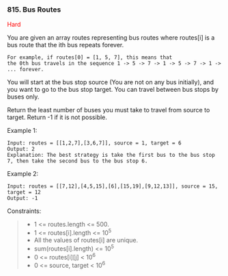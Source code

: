 ### 815. Bus Routes


<span style="color:Red">Hard</span>

You are given an array routes representing bus routes where routes[i] is a bus route that the ith bus repeats forever.

    For example, if routes[0] = [1, 5, 7], this means that 
    the 0th bus travels in the sequence 1 -> 5 -> 7 -> 1 -> 5 -> 7 -> 1 -> ... forever.

You will start at the bus stop source (You are not on any bus initially), and you want to go to the bus stop target. You can travel between bus stops by buses only.

Return the least number of buses you must take to travel from source to target. Return -1 if it is not possible.



Example 1:

    Input: routes = [[1,2,7],[3,6,7]], source = 1, target = 6
    Output: 2
    Explanation: The best strategy is take the first bus to the bus stop 7, then take the second bus to the bus stop 6.

Example 2:

    Input: routes = [[7,12],[4,5,15],[6],[15,19],[9,12,13]], source = 15, target = 12
    Output: -1



Constraints:

> - 1 <= routes.length <= 500.
> - 1 <= routes[i].length <= 10<sup>5</sup>
> - All the values of routes[i] are unique.
> - sum(routes[i].length) <= 10<sup>5</sup>
> - 0 <= routes[i][j] < 10<sup>6</sup>
> - 0 <= source, target < 10<sup>6</sup>


